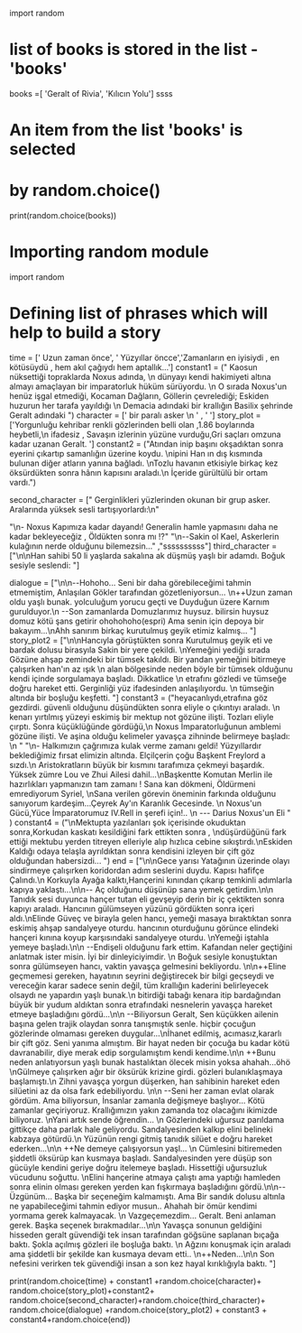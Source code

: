 import random

# list of books is stored in the list -'books'
books =[ 'Geralt of Rivia', 'Kılıcın Yolu']
 ssss
# An item from the list 'books' is selected
# by random.choice()
print(random.choice(books))

# Importing random module
import random
#  Defining list of phrases which will help to build a story
time = [' Uzun zaman önce', ' Yüzyıllar öncce','Zamanların en iyisiydi , en kötüsüydü , hem akıl çağıydı hem aptallık...']
constant1 = (" Kaosun nüksettiği topraklarda Noxus adında, \n dünyayı kendi hakimiyeti altına almayı amaçlayan  bir imparatorluk hüküm sürüyordu.  \n O sırada  Noxus'un henüz işgal etmediği, Kocaman Dağların, Göllerin çevrelediği; Eskiden huzurun her tarafa yayıldığı \n Demacia adındaki bir krallığın Basilix şehrinde Geralt adındaki ")
character = [' bir paralı asker \n ' , ' ']
story_plot = ['Yorgunluğu kehribar renkli gözlerinden belli olan ,1.86 boylarında heybetli,\n ifadesiz , Savaşın izlerinin yüzüne vurduğu,Gri saçları omzuna kadar uzanan Geralt. ']
constant2 = ("Atından inip başını okşadıktan sonra eyerini çıkartıp samanlığın üzerine koydu. \nipini Han ın dış kısmında bulunan diğer atların yanına   bağladı.  \nTozlu havanın etkisiyle birkaç kez öksürdükten sonra hânın kapısını araladı.\n İçeride gürültülü bir ortam vardı.")

second_character = [" Gerginlikleri yüzlerinden okunan bir grup asker. Aralarında yüksek sesli tartışıyorlardı:\n" 

"\n- Noxus Kapımıza kadar dayandı! Generalin hamle yapmasını daha ne kadar bekleyeceğiz , Öldükten sonra mı !?"
"\n--Sakin ol Kael, Askerlerin kulağının nerde olduğunu bilemezsin..." ,"ssssssssss"]
third_character = ["\n\nHan sahibi 50 li yaşlarda sakalına ak düşmüş yaşlı bir adamdı. Boğuk sesiyle seslendi: "]

dialogue = ["\n\n--Hohoho... Seni bir daha görebileceğimi tahmin etmemiştim, Anlaşılan Gökler tarafından gözetleniyorsun... \n++Uzun zaman oldu yaşlı bunak. yolculuğum yorucu geçti ve Duyduğun üzere Karnım gurulduyor.\n --Son zamanlarda Domuzlarımız huysuz. bilirsin huysuz domuz kötü şans getirir ohohohoho(espri) Ama senin için depoya bir bakayım...\nAhh sanırım birkaç kurutulmuş geyik etimiz kalmış... "]
story_plot2 = ["\n\nHancıyla görüştükten sonra Kurutulmuş geyik eti ve bardak dolusu  birasyıla Sakin bir yere çekildi. \nYemeğini yediği sırada Gözüne ahşap zemindeki bir tümsek takıldı. Bir yandan yemeğini bitirmeye çalışırken han'ın az ışık \n alan bölgesinde neden böyle bir tümsek olduğunu kendi içinde sorgulamaya başladı. Dikkatlice \n etrafını gözledi ve tümseğe doğru hareket etti. Gerginliği yüz ifadesinden anlaşılıyordu. \n tümseğin  altında bir boşluğu keşfetti. "]
constant3 = ("heyacanlıydı,etrafına göz gezdirdi.  güvenli olduğunu düşündükten sonra eliyle o çıkıntıyı araladı. \n kenarı yırtılmış yüzeyi eskimiş bir mektup not gözüne ilişti. Tozları eliyle çırptı. Sonra küçüklüğünde gördüğü,\n  Noxus İmparatorluğunun amblemi gözüne ilişti. Ve aşina olduğu kelimeler yavaşça zihninde belirmeye başladı: \n  "  "\n- Halkımızın çağrımıza kulak verme zamanı geldi! Yüzyıllardır beklediğimiz fırsat elimizin altında. Elçilçerin çoğu Başkent Freylord a sızdı.\n  Aristokratların büyük bir kısmını tarafımıza çekmeyi başardık. Yüksek zümre Lou ve Zhui Ailesi dahil...\nBaşkentte Komutan Merlin ile hazırlıkları yapmanızın tam zamanı ! Sana kan dökmeni, Öldürmeni emrediyorum Syriel, \nSana verilen görevin öneminin farkında olduğunu sanıyorum kardeşim...Çeyrek Ay'ın Karanlık Gecesinde.  \n Noxus'un Gücü,Yüce İmparatorumuz IV.Rell in şerefi için!..  \n --- Darius Noxus'un Eli " )
constant4 = ("\nMektupta yazılanları şok içerisinde okuduktan sonra,Korkudan kaskatı kesildiğini fark ettikten sonra , \ndüşürdüğünü fark ettiği mektubu yerden titreyen elleriyle alıp hızlıca cebine sıkıştırdı.\nEskiden Kaldığı odaya telaşla ayrıldıktan sonra kendisini izleyen bir çift göz olduğundan habersizdi...  ")
end = ["\n\nGece yarısı Yatağının üzerinde olayı sindirmeye çalışırken koridordan adım seslerini duydu. Kapısı hafifçe Çalındı.\n Korkuyla Ayağa kalktı,Hançerini kınından çıkarıp temkinli adımlarla kapıya yaklaştı...\n\n-- Aç olduğunu düşünüp sana yemek getirdim.\n\n Tanıdık sesi duyunca hançer tutan eli gevşeyip derin bir iç çektikten sonra kapıyı araladı. Hancının gülümseyen yüzünü gördükten sonra içeri aldı.\nElinde Güveç ve birayla gelen hancı, yemeği masaya bıraktıktan sonra eskimiş ahşap sandalyeye oturdu. hancının oturduğunu görünce elindeki hançeri kınına koyup karşısındaki sandalyeye oturdu. \nYemeği iştahla yemeye başladı.\n\n --Endişeli olduğunu fark ettim. Kafandan neler geçtiğini anlatmak ister misin.  İyi bir dinleyiciyimdir. \n Boğuk sesiyle konuştuktan sonra gülümseyen hancı, vaktin yavaşça gelmesini bekliyordu. \n\n++Eline geçmemesi gereken, hayatının seyrini değiştirecek bir bilgi geçseydi ve vereceğin karar sadece senin değil, tüm krallığın kaderini belirleyecek olsaydı ne yapardın yaşlı bunak.\n bitirdiği tabağı kenara itip bardağından büyük bir yudum aldıktan sonra etrafındaki nesnelerin yavaşça hareket etmeye başladığını gördü...\n\n --Biliyorsun Geralt, Sen küçükken ailenin başına gelen trajik olaydan sonra tanışmıştık senle. hiçbir çocuğun gözlerinde olmaması gereken duygular...\nİhanet edilmiş, acımasız,kararlı bir çift göz.  Seni yanıma almıştım. Bir hayat neden bir çocuğa bu kadar kötü davranabilir,  diye merak edip sorgulamıştım kendi kendime.\n\n ++Bunu neden anlatıyorsun yaşlı bunak hastalıktan ölecek misin yoksa ahahah...öhö \nGülmeye çalışırken ağır bir öksürük krizine girdi. gözleri bulanıklaşmaya başlamıştı.\n Zihni yavaşça yorgun düşerken, han sahibinin hareket eden silüetini az da olsa fark edebiliyordu. \n\n  --Seni her zaman evlat olarak gördüm.  Ama biliyorsun, İnsanlar zamanla değişmeye başlıyor...  Kötü zamanlar geçiriyoruz.  Krallığımızın yakın zamanda toz olacağını ikimizde biliyoruz. \nYani artık sende öğrendin... \n Gözlerindeki uğursuz parıldama gittikçe daha parlak hale geliyordu. Sandalyesinden kalkıp elini belineki kabzaya götürdü.\n Yüzünün rengi gitmiş tanıdık silüet e doğru hareket ederken...\n\n ++Ne demeye çalışıyorsun yaşl... \n Cümlesini bitiremeden  şiddetli öksürüp kan kusmaya başladı. Sandalyesinden yere düşüp son gücüyle kendini geriye doğru itelemeye başladı. Hissettiği uğursuzluk vücudunu soğuttu. \nElini hançerine atmaya çalıştı ama yaptığı hamleden sonra elinin olması gereken yerden kan fışkırmaya başladığını gördü.\n\n-- Üzgünüm... Başka bir seçeneğim kalmamıştı. Ama Bir sandık dolusu altınla ne yapabileceğimi tahmin ediyor musun.. Ahahah bir ömür kendimi yormama gerek kalmayacak. \n Vazgeçemezdim... Geralt. Beni anlaman gerek.  Başka seçenek bırakmadılar...\n\n Yavaşça sonunun geldiğini hisseden geralt güvendiği tek insan tarafından göğsüne saplanan bıçağa baktı. Şokla açılmış gözleri ile boşluğa baktı. \n  Ağzını konuşmak için araladı ama şiddetli bir şekilde kan kusmaya devam etti.. \n++Neden...\n\n  Son nefesini verirken tek güvendiği insan a son kez hayal kırıklığıyla baktı. "]

print(random.choice(time) + constant1 +random.choice(character)+
    random.choice(story_plot)+constant2+
    random.choice(second_character)+random.choice(third_character)+ random.choice(dialogue) +random.choice(story_plot2) + constant3 + constant4+random.choice(end))
